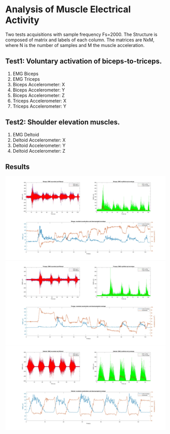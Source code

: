 # Analysis of Muscle Electrical Activity

Two tests acquisitions with sample frequency Fs=2000.
The Structure is composed of matrix and labels of each column.
The matrices are NxM, where N is the number of samples and M the muscle acceleration.

## Test1: Voluntary activation of biceps-to-triceps. 

1. EMG Biceps
2. EMG Triceps
3. Biceps Accelerometer: X
4. Biceps Accelerometer: Y
5. Biceps Accelerometer: Z
6. Triceps Accelerometer: X
7. Triceps Accelerometer: Y

## Test2: Shoulder elevation muscles. 

1. EMG Deltoid
2. Deltoid Accelerometer: X
3. Deltoid Accelerometer: Y
4. Deltoid Accelerometer: Z

## Results
![Biceps Preprocessing](results/Biceps_preprocessing.jpg)
![Triceps Preprocessing](results/Triceps_preprocessing.jpg)
![Deltoid Preprocessing](results/Deltoid_preprocessing.jpg)
